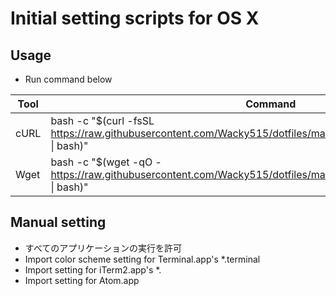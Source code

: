 # Initial setting scripts for OS X

## Usage
- Run command below

|Tool|Command|
|---|---|
|cURL|bash -c "$(curl -fsSL https://raw.githubusercontent.com/Wacky515/dotfiles/master/etc/test/linux/make_dotfiles.sh &#124; bash)"
|Wget|bash -c "$(wget -qO - https://raw.githubusercontent.com/Wacky515/dotfiles/master/etc/test/linux/make_dotfiles.sh &#124; bash)"

## Manual setting
- すべてのアプリケーションの実行を許可
- Import color scheme setting for Terminal.app's *.terminal
- Import setting for iTerm2.app's *.
- Import setting for Atom.app
